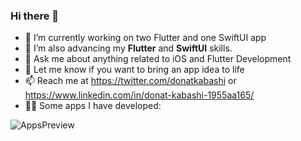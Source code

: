 ### Hi there 👋

- 🔭 I’m currently working on two Flutter and one SwiftUI app
- 🌱 I’m also advancing my **Flutter** and **SwiftUI** skills.
- 💬 Ask me about anything related to iOS and Flutter Development
- 💼 Let me know if you want to bring an app idea to life
- 📫 Reach me at https://twitter.com/donatkabashi or https://www.linkedin.com/in/donat-kabashi-1955aa165/
- 👨‍💻 Some apps I have developed:



![AppsPreview](https://user-images.githubusercontent.com/48384060/157037957-d408531c-0780-41ec-9d87-dd0b16f28464.png)
